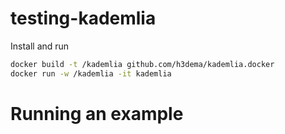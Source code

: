 # testing-kademlia

Install and run
```bash
docker build -t /kademlia github.com/h3dema/kademlia.docker
docker run -w /kademlia -it kademlia
```

# Running an example
